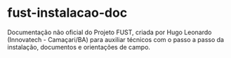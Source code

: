 # fust-instalacao-doc
Documentação não oficial do Projeto FUST, criada por Hugo Leonardo (Innovatech - Camaçari/BA) para auxiliar técnicos com o passo a passo da instalação, documentos e orientações de campo.
